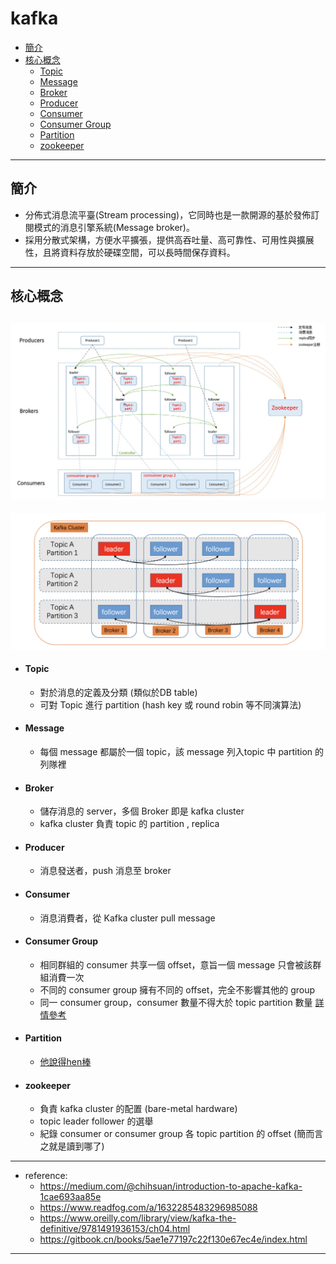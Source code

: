 # kafka
- <a href="#introduction">簡介</a>
- <a href="#concept">核心概念</a>
    - <a href="#topic">Topic</a>
    - <a href="#message">Message</a>
    - <a href="#broker">Broker</a>
    - <a href="#producer">Producer</a>
    - <a href="#consumer">Consumer</a>
    - <a href="#consumer-group">Consumer Group</a>
    - <a href="#partition">Partition</a>
    - <a href="#zookeeper">zookeeper</a>

  
-------------

## <div id="introduction">簡介</div>

- 分佈式消息流平臺(Stream processing)，它同時也是一款開源的基於發佈訂閱模式的消息引擎系統(Message broker)。
- 採用分散式架構，方便水平擴張，提供高吞吐量、高可靠性、可用性與擴展性，且將資料存放於硬碟空間，可以長時間保存資料。

-------

## <div id="concept">核心概念</div>

![title](images/1-1.jpg)
-------
![title](images/1-2.jpg)

- #### <div id="topic">Topic</div>
    - 對於消息的定義及分類 (類似於DB table)
    - 可對 Topic 進行 partition (hash key 或 round robin 等不同演算法)
    
- #### <div id="message">Message</div>
    - 每個 message 都屬於一個 topic，該 message 列入topic 中 partition 的列隊裡
    
- #### <div id="broker">Broker</div>
    - 儲存消息的 server，多個 Broker 即是 kafka cluster
    - kafka cluster 負責 topic 的 partition , replica 
    
- #### <div id="producer">Producer</div>
    - 消息發送者，push 消息至 broker
    
- #### <div id="consumer">Consumer</div>
    - 消息消費者，從 Kafka cluster pull message
    
- #### <div id="consumer-group">Consumer Group</div>
    - 相同群組的 consumer 共享一個 offset，意旨一個 message 只會被該群組消費一次
    - 不同的 consumer group 擁有不同的 offset，完全不影響其他的 group
    - 同一 consumer group，consumer 數量不得大於 topic partition 數量 <a href="https://www.oreilly.com/library/view/kafka-the-definitive/9781491936153/ch04.html">詳情參考</a>

- #### <div id="partition">Partition</div>
    - <a href="https://www.oreilly.com/library/view/kafka-the-definitive/9781491936153/ch04.html">他說得hen棒</a>
    
- #### <div id="zookeeper">zookeeper</div>
    - 負責 kafka cluster 的配置 (bare-metal hardware)
    - topic leader follower 的選舉
    - 紀錄 consumer or consumer group 各 topic partition 的 offset (簡而言之就是讀到哪了)
    
-------

- reference: 
    - https://medium.com/@chihsuan/introduction-to-apache-kafka-1cae693aa85e
    - https://www.readfog.com/a/1632285483296985088
    - https://www.oreilly.com/library/view/kafka-the-definitive/9781491936153/ch04.html
    - https://gitbook.cn/books/5ae1e77197c22f130e67ec4e/index.html
    

-------









